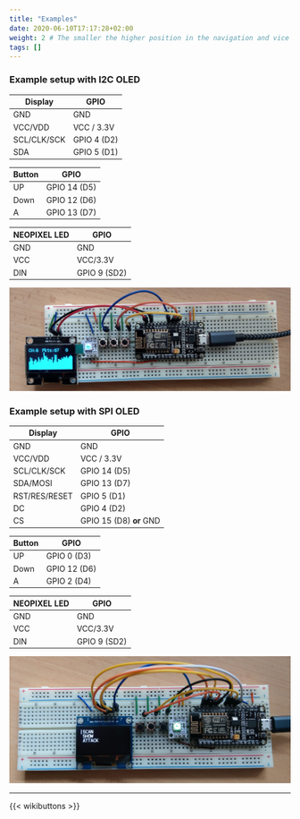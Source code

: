 ```yaml
---
title: "Examples"
date: 2020-06-10T17:17:28+02:00
weight: 2 # The smaller the higher position in the navigation and vice versa
tags: []
---
```


### Example setup with I2C OLED

| Display | GPIO |
| ------- | ---- |
| GND | GND |
| VCC/VDD | VCC / 3.3V |
| SCL/CLK/SCK | GPIO 4 (D2) |
| SDA | GPIO 5 (D1) |

| Button | GPIO |
| ------ | ---- |
| UP | GPIO 14 (D5) |
| Down | GPIO 12 (D6) |
| A | GPIO 13 (D7) |

| NEOPIXEL LED | GPIO |
| ------ | ---- |
| GND | GND |
| VCC | VCC/3.3V |
| DIN | GPIO 9 (SD2) |

![PICTURE i2c build](/media/deauther/example_built_i2c.jpg?height=400px)

### Example setup with SPI OLED

| Display | GPIO |
| ------- | ---- |
| GND | GND |
| VCC/VDD | VCC / 3.3V |
| SCL/CLK/SCK | GPIO 14 (D5) |
| SDA/MOSI | GPIO 13 (D7) |
| RST/RES/RESET | GPIO 5 (D1) |
| DC | GPIO 4 (D2) |
| CS | GPIO 15 (D8) **or** GND |

| Button | GPIO |
| ------ | ---- |
| UP | GPIO 0 (D3) |
| Down | GPIO 12 (D6) |
| A | GPIO 2 (D4) |

| NEOPIXEL LED | GPIO |
| ------ | ---- |
| GND | GND |
| VCC | VCC/3.3V |
| DIN | GPIO 9 (SD2) |

![PICTURE spi build](/media/deauther/example_built_spi.jpg?height=400px)

---

{{< wikibuttons >}}
